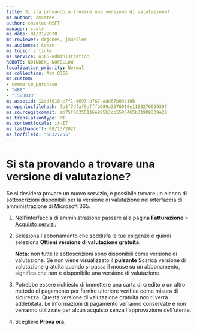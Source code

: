 ```yaml
---
title: Si sta provando a trovare una versione di valutazione?
ms.author: cmcatee
author: cmcatee-MSFT
manager: scotv
ms.date: 04/21/2020
ms.reviewer: drjones, jmueller
ms.audience: Admin
ms.topic: article
ms.service: o365-administration
ROBOTS: NOINDEX, NOFOLLOW
localization_priority: Normal
ms.collection: Adm_O365
ms.custom:
- commerce_purchase
- "488"
- "1500033"
ms.assetid: 12edf610-e7f1-4693-b767-a8d67b09c10b
ms.openlocfilehash: 7b3f7dfaf9afffb689a3676910e1160276939397
ms.sourcegitcommit: ab75f66355116e995b3cb5505465b31989339e28
ms.translationtype: MT
ms.contentlocale: it-IT
ms.lasthandoff: 08/13/2021
ms.locfileid: "58327255"
---
```

# <a name="trying-to-find-a-trial"></a>Si sta provando a trovare una versione di valutazione?

Se si desidera provare un nuovo servizio, è possibile trovare un elenco di sottoscrizioni disponibili per la versione di valutazione nel interfaccia di amministrazione di Microsoft 365.
  
1. Nell'interfaccia di amministrazione passare alla pagina **Fatturazione** \> [Acquisto servizi.](https://go.microsoft.com/fwlink/p/?linkid=868433)

2. Seleziona l'abbonamento che soddisfa le tue esigenze e quindi seleziona **Ottieni versione di valutazione gratuita.**

    **Nota:** non tutte le sottoscrizioni sono disponibili come versione di valutazione. Se non viene visualizzato il **pulsante** Scarica versione di valutazione gratuita quando si passa il mouse su un abbonamento, significa che non è disponibile una versione di valutazione.
  
3. Potrebbe essere richiesto di immettere una carta di credito o un altro metodo di pagamento per fornire ulteriore verifica come misura di sicurezza. Questa versione di valutazione gratuita non ti verrà addebitata. Le informazioni di pagamento verranno conservate e non verranno utilizzate per alcun acquisto senza l'approvazione dell'utente.

4. Scegliere **Prova ora**.